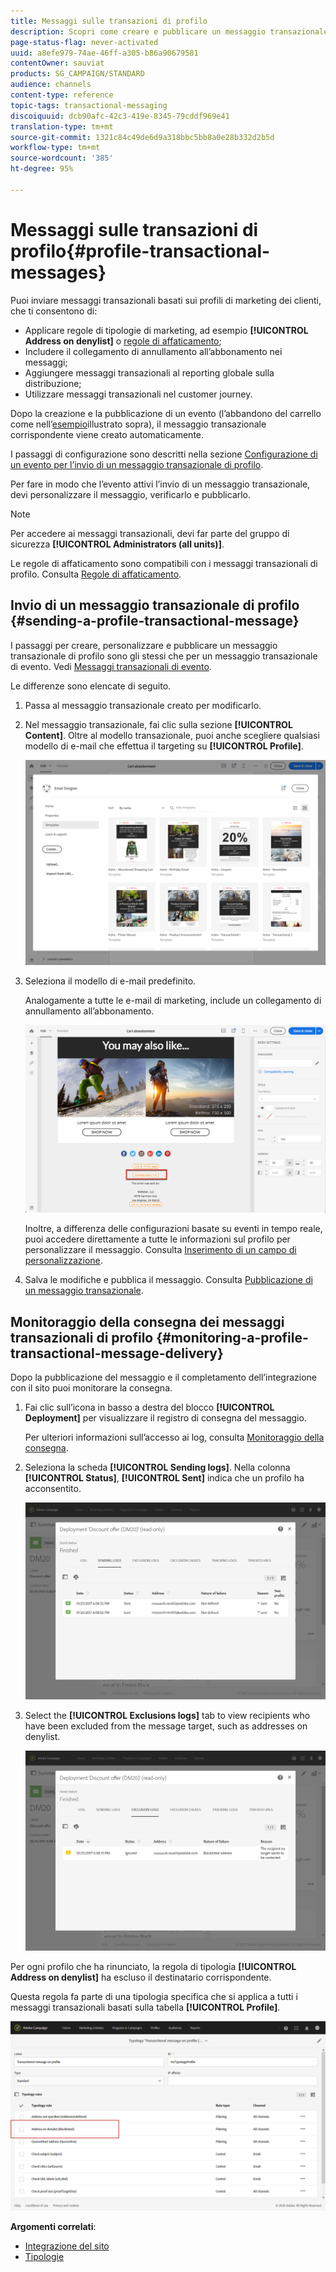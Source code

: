 ```yaml
---
title: Messaggi sulle transazioni di profilo
description: Scopri come creare e pubblicare un messaggio transazionale di profilo.
page-status-flag: never-activated
uuid: a8efe979-74ae-46ff-a305-b86a90679581
contentOwner: sauviat
products: SG_CAMPAIGN/STANDARD
audience: channels
content-type: reference
topic-tags: transactional-messaging
discoiquuid: dcb90afc-42c3-419e-8345-79cddf969e41
translation-type: tm+mt
source-git-commit: 1321c84c49de6d9a318bbc5bb8a0e28b332d2b5d
workflow-type: tm+mt
source-wordcount: '385'
ht-degree: 95%

---
```



# Messaggi sulle transazioni di profilo{#profile-transactional-messages}

Puoi inviare messaggi transazionali basati sui profili di marketing dei clienti, che ti consentono di:

* Applicare regole di tipologie di marketing, ad esempio **[!UICONTROL Address on denylist]** o [regole di affaticamento](../../sending/using/fatigue-rules.md);
* Includere il collegamento di annullamento all’abbonamento nei messaggi;
* Aggiungere messaggi transazionali al reporting globale sulla distribuzione;
* Utilizzare messaggi transazionali nel customer journey.

Dopo la creazione e la pubblicazione di un evento (l’abbandono del carrello come nell’[esempio](../../channels/using/getting-started-with-transactional-msg.md#transactional-messaging-operating-principle)illustrato sopra), il messaggio transazionale corrispondente viene creato automaticamente.

I passaggi di configurazione sono descritti nella sezione [Configurazione di un evento per l’invio di un messaggio transazionale di profilo](../../administration/using/configuring-transactional-messaging.md#use-case--configuring-an-event-to-send-a-transactional-message).

Per fare in modo che l’evento attivi l’invio di un messaggio transazionale, devi personalizzare il messaggio, verificarlo e pubblicarlo.

>[!NOTE]
>
>Per accedere ai messaggi transazionali, devi far parte del gruppo di sicurezza **[!UICONTROL Administrators (all units)]**.
>
>Le regole di affaticamento sono compatibili con i messaggi transazionali di profilo. Consulta [Regole di affaticamento](../../sending/using/fatigue-rules.md).

## Invio di un messaggio transazionale di profilo {#sending-a-profile-transactional-message}

I passaggi per creare, personalizzare e pubblicare un messaggio transazionale di profilo sono gli stessi che per un messaggio transazionale di evento. Vedi [Messaggi transazionali di evento](../../channels/using/event-transactional-messages.md).

Le differenze sono elencate di seguito.

1. Passa al messaggio transazionale creato per modificarlo.
1. Nel messaggio transazionale, fai clic sulla sezione **[!UICONTROL Content]**. Oltre al modello transazionale, puoi anche scegliere qualsiasi modello di e-mail che effettua il targeting su **[!UICONTROL Profile]**.

   ![](assets/message-center_marketing_templates.png)

1. Seleziona il modello di e-mail predefinito.

   Analogamente a tutte le e-mail di marketing, include un collegamento di annullamento all’abbonamento.

   ![](assets/message-center_marketing_perso_unsubscription.png)

   Inoltre, a differenza delle configurazioni basate su eventi in tempo reale, puoi accedere direttamente a tutte le informazioni sul profilo per personalizzare il messaggio. Consulta [Inserimento di un campo di personalizzazione](../../designing/using/personalization.md#inserting-a-personalization-field).

1. Salva le modifiche e pubblica il messaggio. Consulta [Pubblicazione di un messaggio transazionale](../../channels/using/event-transactional-messages.md#publishing-a-transactional-message).

## Monitoraggio della consegna dei messaggi transazionali di profilo {#monitoring-a-profile-transactional-message-delivery}

Dopo la pubblicazione del messaggio e il completamento dell’integrazione con il sito puoi monitorare la consegna.

1. Fai clic sull’icona in basso a destra del blocco **[!UICONTROL Deployment]** per visualizzare il registro di consegna del messaggio.

   Per ulteriori informazioni sull’accesso ai log, consulta [Monitoraggio della consegna](../../sending/using/monitoring-a-delivery.md).

1. Seleziona la scheda **[!UICONTROL Sending logs]**. Nella colonna **[!UICONTROL Status]**, **[!UICONTROL Sent]** indica che un profilo ha acconsentito.

   ![](assets/message-center_marketing_sending_logs.png)

1. Select the **[!UICONTROL Exclusions logs]** tab to view recipients who have been excluded from the message target, such as addresses on denylist.

   ![](assets/message-center_marketing_exclusion_logs.png)

Per ogni profilo che ha rinunciato, la regola di tipologia **[!UICONTROL Address on denylist]** ha escluso il destinatario corrispondente.

Questa regola fa parte di una tipologia specifica che si applica a tutti i messaggi transazionali basati sulla tabella **[!UICONTROL Profile]**.

![](assets/message-center_marketing_typology.png)

**Argomenti correlati**:

* [Integrazione del sito](../../administration/using/configuring-transactional-messaging.md#integrating-the-triggering-of-the-event-in-a-website)
* [Tipologie](../../sending/using/about-typology-rules.md)
